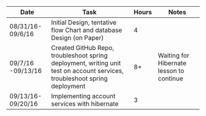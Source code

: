 
| Date | Task | Hours | Notes|
|------|------|-------|------|
|08/31/16- 09/6/16| Initial Design, tentative flow Chart  and database Design (on Paper)| 4 | |
|09/7/16 -09/13/16 | Created GitHub Repo, troubleshoot spring deployment, writing unit test on account services, troubleshoot spring deployment  | 8+ |Waiting for Hibernate lesson to continue   | 
|09/13/16-09/20/16| Implementing account services with hibernate| 3|   | 
